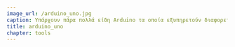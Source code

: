 ```yaml
---
image_url: /arduino_uno.jpg
caption: Υπάρχουν πάρα πολλά είδη Arduino τα οποία εξυπηρετούν διαφορετικές ανάγκες.
title: arduino_uno
chapter: tools
---
```

